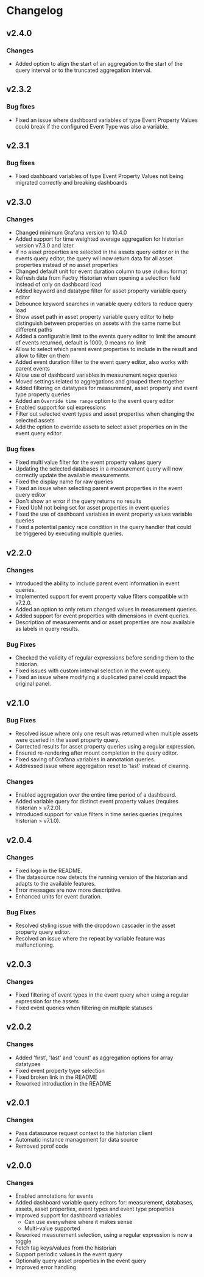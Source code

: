 # Changelog

## v2.4.0

### Changes

- Added option to align the start of an aggregation to the start of the query interval or to the truncated aggregation interval.

## v2.3.2

### Bug fixes

- Fixed an issue where dashboard variables of type Event Property Values could break if the configured Event Type was also a variable.

## v2.3.1

### Bug fixes

- Fixed dashboard variables of type Event Property Values not being migrated correctly and breaking dashboards

## v2.3.0

### Changes

- Changed minimum Grafana version to 10.4.0
- Added support for time weighted average aggregation for historian version v7.3.0 and later.
- If no asset properties are selected in the assets query editor or in the events query editor, the query will now return data for all asset properties instead of no asset properties
- Changed default unit for event duration column to use `dtdhms` format
- Refresh data from Factry Historian when opening a selection field instead of only on dashboard load
- Added keyword and datatype filter for asset property variable query editor
- Debounce keyword searches in variable query editors to reduce query load
- Show asset path in asset property variable query editor to help distinguish between properties on assets with the same name but different paths
- Added a configurable limit to the events query editor to limit the amount of events returned, default is 1000, 0 means no limit
- Allow to select which parent event properties to include in the result and allow to filter on them
- Added event duration filter to the event query editor, also works with parent events
- Allow use of dashboard variables in measurement regex queries
- Moved settings related to aggregations and grouped them together
- Added filtering on datatypes for measurement, asset property and event type property queries
- Added an `Override time range` option to the event query editor
- Enabled support for sql expressions
- Filter out selected event types and asset properties when changing the selected assets
- Add the option to override assets to select asset properties on in the event query editor

### Bug fixes

- Fixed multi value filter for the event property values query
- Updating the selected databases in a measurement query will now correctly update the available measurements
- Fixed the display name for raw queries
- Fixed an issue when selecting parent event properties in the event query editor
- Don't show an error if the query returns no results
- Fixed UoM not being set for asset properties in event queries
- Fixed the use of dashboard variables in event property values variable queries
- Fixed a potential panicy race condition in the query handler that could be triggered by executing multiple queries.

## v2.2.0

### Changes

- Introduced the ability to include parent event information in event queries.
- Implemented support for event property value filters compatible with v7.2.0.
- Added an option to only return changed values in measurement queries.
- Added support for event properties with dimensions in event queries.
- Description of measurements and or asset properties are now available as labels in query results.

### Bug Fixes

- Checked the validity of regular expressions before sending them to the historian.
- Fixed issues with custom interval selection in the event query.
- Fixed an issue where modifying a duplicated panel could impact the original panel.

## v2.1.0

### Bug Fixes

- Resolved issue where only one result was returned when multiple assets were queried in the asset property query.
- Corrected results for asset property queries using a regular expression.
- Ensured re-rendering after mount completion in the query editor.
- Fixed saving of Grafana variables in annotation queries.
- Addressed issue where aggregation reset to 'last' instead of clearing.

### Changes

- Enabled aggregation over the entire time period of a dashboard.
- Added variable query for distinct event property values (requires historian > v7.2.0).
- Introduced support for value filters in time series queries (requires historian > v7.1.0).

## v2.0.4

### Changes

- Fixed logo in the README.
- The datasource now detects the running version of the historian and adapts to the available features.
- Error messages are now more descriptive.
- Enhanced units for event duration.

### Bug Fixes

- Resolved styling issue with the dropdown cascader in the asset property query editor.
- Resolved an issue where the repeat by variable feature was malfunctioning.

## v2.0.3

### Changes

- Fixed filtering of event types in the event query when using a regular expression for the assets
- Fixed event queries when filtering on multiple statuses

## v2.0.2

### Changes

- Added 'first', 'last' and 'count' as aggregation options for array datatypes
- Fixed event property type selection
- Fixed broken link in the README
- Reworked introduction in the README

## v2.0.1

### Changes

- Pass datasource request context to the historian client
- Automatic instance management for data source
- Removed pprof code

## v2.0.0

### Changes

- Enabled annotations for events
- Added dashboard variable query editors for: measurement, databases, assets, asset properties, event types and event type properties
- Improved support for dashboard variables
  - Can use everywhere where it makes sense
  - Multi-value supported
- Reworked measurement selection, using a regular expression is now a toggle
- Fetch tag keys/values from the historian
- Support periodic values in the event query
- Optionally query asset properties in the event query
- Improved error handling
